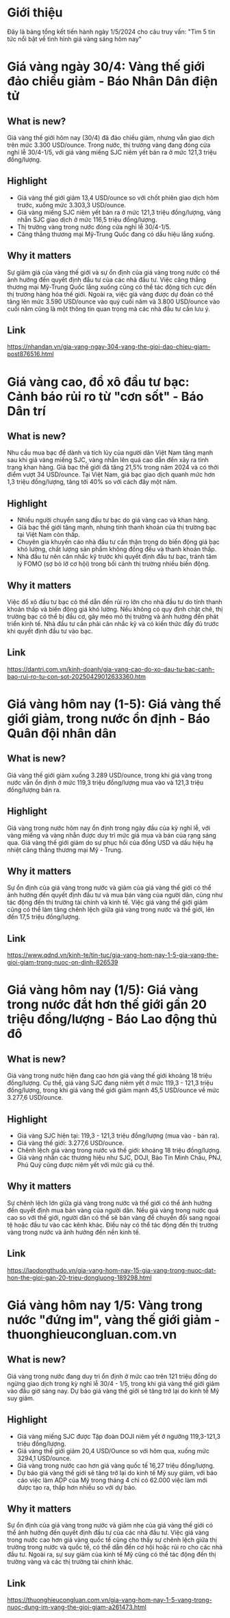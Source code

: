 # Giới thiệu
Đây là bảng tổng kết tiến hành ngày 1/5/2024 cho câu truy vấn:
"Tìm 5 tin tức nổi bật về tình hình giá vàng sáng hôm nay"

# Giá vàng ngày 30/4: Vàng thế giới đảo chiều giảm - Báo Nhân Dân điện tử
## What is new?
Giá vàng thế giới hôm nay (30/4) đã đảo chiều giảm, nhưng vẫn giao dịch trên mức 3.300 USD/ounce. Trong nước, thị trường vàng đang đóng cửa nghỉ lễ 30/4-1/5, với giá vàng miếng SJC niêm yết bán ra ở mức 121,3 triệu đồng/lượng.

## Highlight
- Giá vàng thế giới giảm 13,4 USD/ounce so với chốt phiên giao dịch hôm trước, xuống mức 3.303,3 USD/ounce.
- Giá vàng miếng SJC niêm yết bán ra ở mức 121,3 triệu đồng/lượng, vàng nhẫn SJC giao dịch ở mức 116,5 triệu đồng/lượng.
- Thị trường vàng trong nước đóng cửa nghỉ lễ 30/4-1/5.
- Căng thẳng thương mại Mỹ-Trung Quốc đang có dấu hiệu lắng xuống.

## Why it matters
Sự giảm giá của vàng thế giới và sự ổn định của giá vàng trong nước có thể ảnh hưởng đến quyết định đầu tư của các nhà đầu tư. Việc căng thẳng thương mại Mỹ-Trung Quốc lắng xuống cũng có thể tác động tích cực đến thị trường hàng hóa thế giới. Ngoài ra, việc giá vàng được dự đoán có thể tăng lên mức 3.590 USD/ounce vào quý cuối năm và 3.800 USD/ounce vào cuối năm cũng là một thông tin quan trọng mà các nhà đầu tư cần lưu ý.

## Link
https://nhandan.vn/gia-vang-ngay-304-vang-the-gioi-dao-chieu-giam-post876516.html

# Giá vàng cao, đổ xô đầu tư bạc: Cảnh báo rủi ro từ "cơn sốt" - Báo Dân trí
## What is new?
Nhu cầu mua bạc để dành và tích lũy của người dân Việt Nam tăng mạnh sau khi giá vàng miếng SJC, vàng nhẫn lên quá cao dẫn đến xảy ra tình trạng khan hàng. Giá bạc thế giới đã tăng 21,5% trong năm 2024 và có thời điểm vượt 34 USD/ounce. Tại Việt Nam, giá bạc giao dịch quanh mức hơn 1,3 triệu đồng/lượng, tăng tới 40% so với cách đây một năm.

## Highlight
- Nhiều người chuyển sang đầu tư bạc do giá vàng cao và khan hàng.
- Giá bạc thế giới tăng mạnh, nhưng tính thanh khoản của thị trường bạc tại Việt Nam còn thấp.
- Chuyên gia khuyến cáo nhà đầu tư cần thận trọng do biến động giá bạc khó lường, chất lượng sản phẩm không đồng đều và thanh khoản thấp.
- Nhà đầu tư nên cân nhắc kỹ trước khi quyết định đầu tư bạc, tránh tâm lý FOMO (sợ bỏ lỡ cơ hội) trong bối cảnh thị trường nhiều biến động.

## Why it matters
Việc đổ xô đầu tư bạc có thể dẫn đến rủi ro lớn cho nhà đầu tư do tính thanh khoản thấp và biến động giá khó lường. Nếu không có quy định chặt chẽ, thị trường bạc có thể bị đầu cơ, gây méo mó thị trường và ảnh hưởng đến phát triển kinh tế. Nhà đầu tư cần phải cân nhắc kỹ và có kiến thức đầy đủ trước khi quyết định đầu tư vào bạc.

## Link
https://dantri.com.vn/kinh-doanh/gia-vang-cao-do-xo-dau-tu-bac-canh-bao-rui-ro-tu-con-sot-20250429012633360.htm

# Giá vàng hôm nay (1-5): Giá vàng thế giới giảm, trong nước ổn định - Báo Quân đội nhân dân
## What is new?
Giá vàng thế giới giảm xuống 3.289 USD/ounce, trong khi giá vàng trong nước vẫn ổn định ở mức 119,3 triệu đồng/lượng mua vào và 121,3 triệu đồng/lượng bán ra.

## Highlight
Giá vàng trong nước hôm nay ổn định trong ngày đầu của kỳ nghỉ lễ, với vàng miếng và vàng nhẫn được duy trì mức giá mua và bán của rạng sáng qua. Giá vàng thế giới giảm do sự phục hồi của đồng USD và dấu hiệu hạ nhiệt căng thẳng thương mại Mỹ - Trung.

## Why it matters
Sự ổn định của giá vàng trong nước và giảm của giá vàng thế giới có thể ảnh hưởng đến quyết định đầu tư và mua bán vàng của người dân, cũng như tác động đến thị trường tài chính và kinh tế. Việc giá vàng thế giới giảm cũng có thể làm tăng chênh lệch giữa giá vàng trong nước và thế giới, lên đến 17,5 triệu đồng/lượng.

## Link
https://www.qdnd.vn/kinh-te/tin-tuc/gia-vang-hom-nay-1-5-gia-vang-the-gioi-giam-trong-nuoc-on-dinh-826539

# Giá vàng hôm nay (1/5): Giá vàng trong nước đắt hơn thế giới gần 20 triệu đồng/lượng - Báo Lao động thủ đô
## What is new?
Giá vàng trong nước hiện đang cao hơn giá vàng thế giới khoảng 18 triệu đồng/lượng. Cụ thể, giá vàng SJC đang niêm yết ở mức 119,3 - 121,3 triệu đồng/lượng, trong khi giá vàng thế giới giảm mạnh 45,5 USD/ounce về mức 3.277,6 USD/ounce.

## Highlight
- Giá vàng SJC hiện tại: 119,3 - 121,3 triệu đồng/lượng (mua vào - bán ra).
- Giá vàng thế giới: 3.277,6 USD/ounce.
- Chênh lệch giá vàng trong nước và thế giới: khoảng 18 triệu đồng/lượng.
- Giá vàng nhẫn các thương hiệu như SJC, DOJI, Bảo Tín Minh Châu, PNJ, Phú Quý cũng được niêm yết với mức giá cụ thể.

## Why it matters
Sự chênh lệch lớn giữa giá vàng trong nước và thế giới có thể ảnh hưởng đến quyết định mua bán vàng của người dân. Nếu giá vàng trong nước quá cao so với thế giới, người dân có thể sẽ bán vàng để chuyển đổi sang ngoại tệ hoặc đầu tư vào các kênh khác. Điều này có thể tác động đến thị trường vàng trong nước và ảnh hưởng đến nền kinh tế.

## Link
https://laodongthudo.vn/gia-vang-hom-nay-15-gia-vang-trong-nuoc-dat-hon-the-gioi-gan-20-trieu-dongluong-189298.html

# Giá vàng hôm nay 1/5: Vàng trong nước "đứng im", vàng thế giới giảm - thuonghieucongluan.com.vn
## What is new?
Giá vàng trong nước đang duy trì ổn định ở mức cao trên 121 triệu đồng do ngừng giao dịch trong kỳ nghỉ lễ 30/4 - 1/5, trong khi giá vàng thế giới giảm vào đầu giờ sáng nay. Dự báo giá vàng thế giới sẽ tăng trở lại do kinh tế Mỹ suy giảm.

## Highlight
- Giá vàng miếng SJC được Tập đoàn DOJI niêm yết ở ngưỡng 119,3-121,3 triệu đồng/lượng.
- Giá vàng thế giới giảm 20,4 USD/Ounce so với hôm qua, xuống mức 3294,1 USD/ounce.
- Giá vàng trong nước cao hơn giá vàng quốc tế 16,27 triệu đồng/lượng.
- Dự báo giá vàng thế giới sẽ tăng trở lại do kinh tế Mỹ suy giảm, với báo cáo việc làm ADP của Mỹ trong tháng 4 chỉ có 62.000 việc làm mới được tạo ra, thấp hơn nhiều so với dự báo.

## Why it matters
Sự ổn định của giá vàng trong nước và giảm nhẹ của giá vàng thế giới có thể ảnh hưởng đến quyết định đầu tư của các nhà đầu tư. Việc giá vàng trong nước cao hơn giá vàng quốc tế cũng cho thấy sự chênh lệch giữa thị trường trong nước và quốc tế, có thể dẫn đến cơ hội hoặc rủi ro cho các nhà đầu tư. Ngoài ra, sự suy giảm của kinh tế Mỹ cũng có thể tác động đến thị trường vàng và các thị trường tài chính khác.

## Link
https://thuonghieucongluan.com.vn/gia-vang-hom-nay-1-5-vang-trong-nuoc-dung-im-vang-the-gioi-giam-a261473.html
